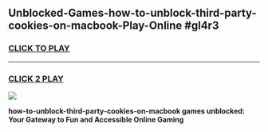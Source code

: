
## Unblocked-Games-how-to-unblock-third-party-cookies-on-macbook-Play-Online #gl4r3
<h3>
<a href="https://news.freeplayer.one?title=how-to-unblock-third-party-cookies-on-macbook&ref=3">CLICK TO PLAY</a></h3>
<hr>

<h3>
<a href="https://news.freeplayer.one?title=how-to-unblock-third-party-cookies-on-macbook&ref=3">CLICK 2 PLAY</a>
  
</h3>

<a href="https://news.freeplayer.one?title=how-to-unblock-third-party-cookies-on-macbook&ref=3"><img src="https://clearcache.store/games.png"></a>


**how-to-unblock-third-party-cookies-on-macbook games unblocked: Your Gateway to Fun and Accessible Online Gaming**
